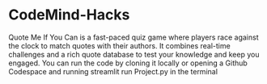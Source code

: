 # CodeMind-Hacks
Quote Me If You Can is a fast-paced quiz game where players race against the clock to match quotes with their authors. It combines real-time challenges and a rich quote database to test your knowledge and keep you engaged. You can run the code by cloning it locally or opening a Github Codespace and running streamlit run Project.py in the terminal
